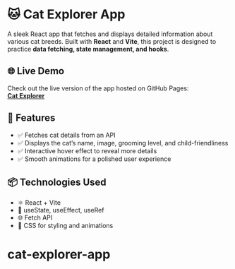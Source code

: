 # 🐱 Cat Explorer App

A sleek React app that fetches and displays detailed information about various cat breeds. Built with **React** and **Vite**, this project is designed to practice **data fetching, state management, and hooks**.

## 🌐 Live Demo

Check out the live version of the app hosted on GitHub Pages:  
[**Cat Explorer**](https://tanichk4.github.io/cat-explorer-app)

## 🚀 Features

- ✅ Fetches cat details from an API
- ✅ Displays the cat’s name, image, grooming level, and child-friendliness
- ✅ Interactive hover effect to reveal more details
- ✅ Smooth animations for a polished user experience

## 📦 Technologies Used

- ⚛️ React + Vite
- 🔄 useState, useEffect, useRef
- 🌐 Fetch API
- 🎨 CSS for styling and animations

# cat-explorer-app
